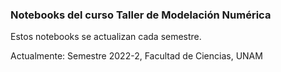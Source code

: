 ### Notebooks del curso Taller de Modelación Numérica 

Estos notebooks se actualizan cada semestre. 

Actualmente: Semestre 2022-2, Facultad de Ciencias, UNAM
